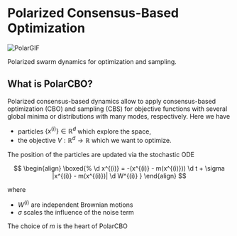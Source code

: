 # Polarized Consensus-Based Optimization

![PolarGIF](https://user-images.githubusercontent.com/44805883/201196111-d4dcc1c3-4ee9-47df-927a-e03659c990cd.gif)

Polarized swarm dynamics for optimization and sampling.

## What is PolarCBO?

Polarized consensus-based dynamics allow to apply consensus-based optimization (CBO) and sampling (CBS) for objective functions with several global minima or distributions with many modes, respectively. Here we have 

* particles $\{x^{(i)}\}\in\mathbb{R}^d$ which explore the space,
* the objective $V:\mathbb{R}^d\to\mathbb{R}$ which we want to optimize.

The position of the particles are updated via the stochastic ODE

$$
\begin{align}
    \boxed{%
    \d x^{(i)} = -(x^{(i)} - m(x^{(i)})) \d t + \sigma |x^{(i)} - m(x^{(i)})| \d W^{(i)}
    }
\end{align}
$$

where

* $W^{(i)}$ are independent Brownian motions
* $\sigma$ scales the influence of the noise term

The choice of $m$ is the heart of PolarCBO

